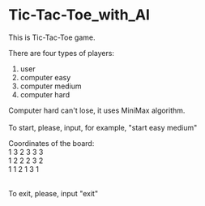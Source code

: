 # Tic-Tac-Toe_with_AI

This is Tic-Tac-Toe game.

There are four types of players:
1) user
2) computer easy
3) computer medium
4) computer hard 

Computer hard can't lose, it uses MiniMax algorithm.
<br/>
<br/>
To start, please, input, for example, "start easy medium"

Coordinates of the board:<br/>
1 3     2 3    3 3   
1 2     2 2    3 2   
1 1     2 1    3 1   

<br/>
To exit, please, input "exit"
